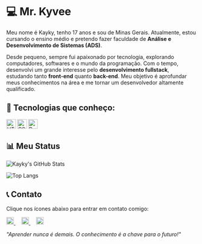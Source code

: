 # 💻 Mr. Kyvee  

Meu nome é Kayky, tenho 17 anos e sou de Minas Gerais. Atualmente, estou cursando o ensino médio e pretendo fazer faculdade de **Análise e Desenvolvimento de Sistemas (ADS)**.  

Desde pequeno, sempre fui apaixonado por tecnologia, explorando computadores, softwares e o mundo da programação. Com o tempo, desenvolvi um grande interesse pelo **desenvolvimento fullstack**, estudando tanto **front-end** quanto **back-end**. Meu objetivo é aprofundar meus conhecimentos na área e me tornar um desenvolvedor altamente qualificado.  

## 🚀 Tecnologias que conheço:  
<p>
  <img src="https://cdn.jsdelivr.net/gh/devicons/devicon/icons/html5/html5-original.svg" alt="HTML5" width="25" height="25"/>
  <img src="https://cdn.jsdelivr.net/gh/devicons/devicon/icons/css3/css3-original.svg" alt="CSS3" width="25" height="25"/>
  <img src="https://cdn.jsdelivr.net/gh/devicons/devicon/icons/python/python-original.svg" alt="Python" width="25" height="25"/>
</p>

## 📊 Meu Status  
![Kayky's GitHub Stats](https://github-readme-stats.vercel.app/api?username=SeuUsername&show_icons=true&theme=radical)

![Top Langs](https://github-readme-stats.vercel.app/api/top-langs/?username=SeuUsername&layout=compact&theme=radical)   

## 📞 Contato  

Clique nos ícones abaixo para entrar em contato comigo:

<a href="https://www.linkedin.com/in/kayky-oliveira-silva-b7239934b/" target="_blank">
  <img src="https://cdn.jsdelivr.net/npm/@fortawesome/fontawesome-free@6.7.2/svgs/brands/linkedin.svg" alt="LinkedIn" width="20" height="20"/>
</a>&nbsp;&nbsp;&nbsp;
<a href="https://wa.me/5531998287004" target="_blank">
  <img src="https://cdn.jsdelivr.net/npm/@fortawesome/fontawesome-free@6.7.2/svgs/brands/whatsapp.svg" alt="WhatsApp" width="20" height="20"/>
</a>&nbsp;&nbsp;&nbsp;
<a href="mailto:oslaw2029@gmail.com" target="_blank">
  <img src="https://cdn.jsdelivr.net/npm/@fortawesome/fontawesome-free@6.7.2/svgs/brands/google.svg" alt="Gmail" width="20" height="20"/>
</a>

*"Aprender nunca é demais. O conhecimento é a chave para o futuro!"*
